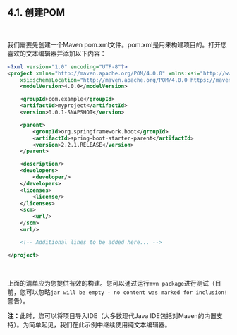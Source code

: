 <h2>4.1. 创建POM</h2><br>

我们需要先创建一个Maven pom.xml文件。pom.xml是用来构建项目的。打开您喜欢的文本编辑器并添加以下内容：


```XML
<?xml version="1.0" encoding="UTF-8"?>
<project xmlns="http://maven.apache.org/POM/4.0.0" xmlns:xsi="http://www.w3.org/2001/XMLSchema-instance"
    xsi:schemaLocation="http://maven.apache.org/POM/4.0.0 https://maven.apache.org/xsd/maven-4.0.0.xsd">
    <modelVersion>4.0.0</modelVersion>

    <groupId>com.example</groupId>
    <artifactId>myproject</artifactId>
    <version>0.0.1-SNAPSHOT</version>

    <parent>
        <groupId>org.springframework.boot</groupId>
        <artifactId>spring-boot-starter-parent</artifactId>
        <version>2.2.1.RELEASE</version>
    </parent>

    <description/>
    <developers>
        <developer/>
    </developers>
    <licenses>
        <license/>
    </licenses>
    <scm>
        <url/>
    </scm>
    <url/>

    <!-- Additional lines to be added here... -->

</project>
```
<br>






上面的清单应为您提供有效的构建。您可以通过运行```mvn package```进行测试（目前，您可以忽略```jar will be empty - no content was marked for inclusion!```警告）。

<b>注：</b>此时，您可以将项目导入IDE（大多数现代Java IDE包括对Maven的内置支持）。为简单起见，我们在此示例中继续使用纯文本编辑器。